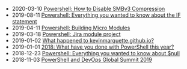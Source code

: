 * 2020-03-10 [Powershell: How to Disable SMBv3 Compression](/2020-03-10-Powershell-disable-smb3-compression/?utm_source=blog&utm_medium=blog&utm_content=recent)
* 2019-08-11 [Powershell: Everything you wanted to know about the IF statement](/2019-08-11-Powershell-if-then-else-equals-operator/?utm_source=blog&utm_medium=blog&utm_content=recent)
* 2019-04-11 [Powershell: Building Micro Modules](/2019-04-11-Powershell-Building-Micro-Modules/?utm_source=blog&utm_medium=blog&utm_content=recent)
* 2019-03-18 [Powershell: Jira module project](/2019-03-18-Powershell-jira-module/?utm_source=blog&utm_medium=blog&utm_content=recent)
* 2019-01-02 [What happened to kevinmarquette.github.io?](/2019-01-02-domain-name-changed/?utm_source=blog&utm_medium=blog&utm_content=recent)
* 2019-01-01 [2018: What have you done with PowerShell this year?](/2019-01-01-Powershell-2018-year-in-review/?utm_source=blog&utm_medium=blog&utm_content=recent)
* 2018-12-23 [Powershell: Everything you wanted to know about $null](/2018-12-23-Powershell-null-everything-you-wanted-to-know/?utm_source=blog&utm_medium=blog&utm_content=recent)
* 2018-11-03 [PowerShell and DevOps Global Summit 2019](/2018-11-03-Powershell-2019-devops-global-summit-usa/?utm_source=blog&utm_medium=blog&utm_content=recent)
